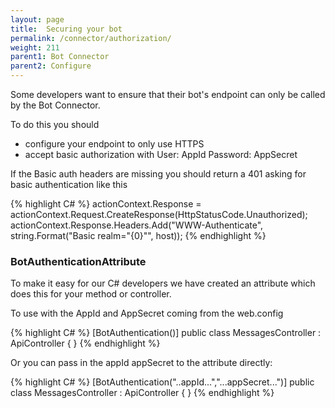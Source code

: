 ```yaml
---
layout: page
title:  Securing your bot
permalink: /connector/authorization/
weight: 211
parent1: Bot Connector
parent2: Configure
---
```


Some developers want to ensure that their bot's endpoint can only be called by the Bot Connector.

To do this you should

* configure your endpoint to only use HTTPS
* accept basic authorization with User: AppId Password: AppSecret 

If the Basic auth headers are missing you should return a 401 asking for basic authentication like this

{% highlight C# %}
    actionContext.Response = actionContext.Request.CreateResponse(HttpStatusCode.Unauthorized);
    actionContext.Response.Headers.Add("WWW-Authenticate", string.Format("Basic realm=\"{0}\"", host));
{% endhighlight %}

### BotAuthenticationAttribute
To make it easy for our C# developers we have created an attribute which does this for your method or controller.

To use with the AppId and AppSecret coming from the web.config

{% highlight C# %}
    [BotAuthentication()]
    public class MessagesController : ApiController
    {
    }
{% endhighlight %}

Or you can pass in the appId appSecret to the attribute directly:

{% highlight C# %}
    [BotAuthentication("..appId...","...appSecret...")]
    public class MessagesController : ApiController
    {
    }
{% endhighlight %}



